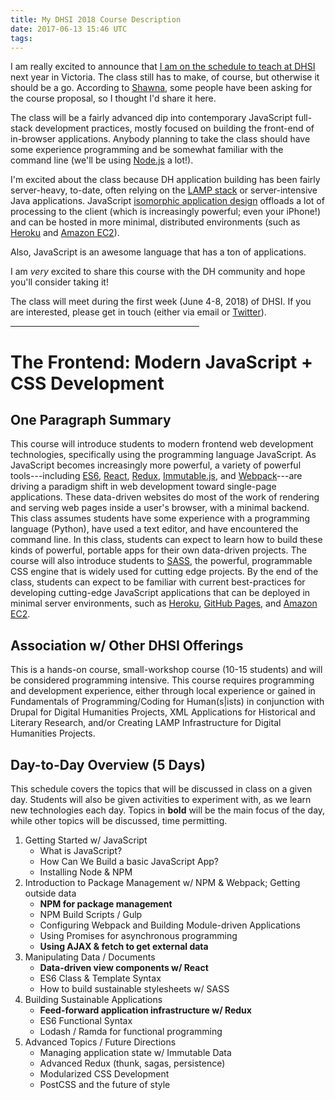 ```yaml
---
title: My DHSI 2018 Course Description
date: 2017-06-13 15:46 UTC
tags: 
---
```


I am really excited to announce that [I am on the schedule to teach at DHSI](http://dhsi.org/events.php#2018) next year in Victoria. The class still has to make, of course, but otherwise it should be a go. According to [Shawna](http://shawnaross.com), some people have been asking for the course proposal, so I thought I'd share it here.

The class will be a fairly advanced dip into contemporary JavaScript full-stack development practices, mostly focused on building the front-end of in-browser applications. Anybody planning to take the class should have some experience programming and be somewhat familiar with the command line (we'll be using [Node.js](https://nodejs.org/) a lot!).

I'm excited about the class because DH application building has been fairly server-heavy, to-date, often relying on the [LAMP stack](https://en.wikipedia.org/wiki/LAMP_(software_bundle)) or server-intensive Java applications. JavaScript [isomorphic application design](https://www.lullabot.com/articles/what-is-an-isomorphic-application) offloads a lot of processing to the client (which is increasingly powerful; even your iPhone!) and can be hosted in more minimal, distributed environments (such as [Heroku](https://www.heroku.com/) and [Amazon EC2](https://aws.amazon.com/ec2/)).

Also, JavaScript is an awesome language that has a ton of applications.

I am *very* excited to share this course with the DH community and hope you'll consider taking it! 

The class will meet during the first week (June 4-8, 2018) of DHSI. If you are interested, please get in touch (either via email or [Twitter](https://twitter.com/oncomouse)).

<hr style="width: 60%">

# The Frontend: Modern JavaScript + CSS Development

## One Paragraph Summary

This course will introduce students to modern frontend web development technologies, specifically using the programming language JavaScript. As JavaScript becomes increasingly more powerful, a variety of powerful tools---including [ES6](https://babeljs.io/), [React](https://facebook.github.io/react/), [Redux](http://redux.js.org/), [Immutable.js](https://facebook.github.io/immutable-js/), and [Webpack](https://webpack.js.org/)---are driving a paradigm shift in web development toward single-page applications. These data-driven websites do most of the work of rendering and serving web pages inside a user's browser, with a minimal backend. This class assumes students have some experience with a programming language (Python), have used a text editor, and have encountered the command line. In this class, students can expect to learn how to build these kinds of powerful, portable apps for their own data-driven projects. The course will also introduce students to [SASS](http://sass-lang.com/), the powerful, programmable CSS engine that is widely used for cutting edge projects. By the end of the class, students can expect to be familiar with current best-practices for developing cutting-edge JavaScript applications that can be deployed in minimal server environments, such as [Heroku](https://www.heroku.com/), [GitHub Pages](https://pages.github.com/), and [Amazon EC2](https://aws.amazon.com/ec2/).

## Association w/ Other DHSI Offerings

This is a hands-on course, small-workshop course (10-15 students) and will be considered programming intensive. This course requires programming and development experience, either through local experience or gained in Fundamentals of Programming/Coding for Human(s\|ists) in conjunction with Drupal for Digital Humanities Projects, XML Applications for Historical and Literary Research, and/or Creating LAMP Infrastructure for Digital Humanities Projects.

## Day-to-Day Overview (5 Days)

This schedule covers the topics that will be discussed in class on a given day. Students will also be given activities to experiment with, as we learn new technologies each day. Topics in **bold** will be the main focus of the day, while other topics will be discussed, time permitting.

1. Getting Started w/ JavaScript
	* What is JavaScript?
	* How Can We Build a basic JavaScript App?
	* Installing Node & NPM
1. Introduction to Package Management w/ NPM & Webpack; Getting outside data
	* **NPM for package management**
	* NPM Build Scripts / Gulp
	* Configuring Webpack and Building Module-driven Applications
	* Using Promises for asynchronous programming
	* **Using AJAX & fetch to get external data**
1. Manipulating Data / Documents
	* **Data-driven view components w/ React**
	* ES6 Class & Template Syntax
	* How to build sustainable stylesheets w/ SASS
1. Building Sustainable Applications
	* **Feed-forward application infrastructure w/ Redux**
	* ES6 Functional Syntax
	* Lodash / Ramda for functional programming
1. Advanced Topics / Future Directions
	* Managing application state w/ Immutable Data
	* Advanced Redux (thunk, sagas, persistence)
	* Modularized CSS Development
	* PostCSS and the future of style